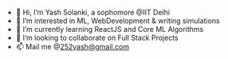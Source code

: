 - 👋 Hi, I’m Yash Solanki, a sophomore @IIT Delhi
- 👀 I’m interested in ML, WebDevelopment & writing simulations
- 🌱 I’m currently learning ReactJS and Core ML Algorithms
- 💞️ I’m looking to collaborate on Full Stack Projects
- 📫 Mail me @252yash@gmail.com 
